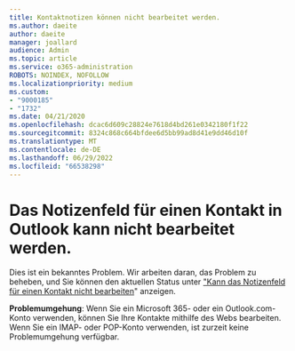 ```yaml
---
title: Kontaktnotizen können nicht bearbeitet werden.
ms.author: daeite
author: daeite
manager: joallard
audience: Admin
ms.topic: article
ms.service: o365-administration
ROBOTS: NOINDEX, NOFOLLOW
ms.localizationpriority: medium
ms.custom:
- "9000185"
- "1732"
ms.date: 04/21/2020
ms.openlocfilehash: dcac6d609c28824e7618d4bd261e0342180f1f22
ms.sourcegitcommit: 8324c868c664bfdee6d5bb99ad8d41e9dd46d10f
ms.translationtype: MT
ms.contentlocale: de-DE
ms.lasthandoff: 06/29/2022
ms.locfileid: "66538298"
---
```

# <a name="cant-edit-the-notes-field-for-a-contact-in-outlook"></a>Das Notizenfeld für einen Kontakt in Outlook kann nicht bearbeitet werden.

Dies ist ein bekanntes Problem. Wir arbeiten daran, das Problem zu beheben, und Sie können den aktuellen Status unter ["Kann das Notizenfeld für einen Kontakt nicht bearbeiten](https://support.microsoft.com/office/unable-to-edit-contacts-appointments-meetings-or-tasks-within-outlook-fb8394ce-04ce-48b5-bae4-be46f77f10fe)" anzeigen.

**Problemumgehung**: Wenn Sie ein Microsoft 365- oder ein Outlook.com-Konto verwenden, können Sie Ihre Kontakte mithilfe des Webs bearbeiten. Wenn Sie ein IMAP- oder POP-Konto verwenden, ist zurzeit keine Problemumgehung verfügbar.